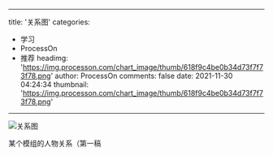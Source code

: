 
---
title: '关系图'
categories: 
 - 学习
 - ProcessOn
 - 推荐
headimg: 'https://img.processon.com/chart_image/thumb/618f9c4be0b34d73f7f73f78.png'
author: ProcessOn
comments: false
date: 2021-11-30 04:24:34
thumbnail: 'https://img.processon.com/chart_image/thumb/618f9c4be0b34d73f7f73f78.png'
---

<div>   
<img class="thumb" alt="关系图" src="https://img.processon.com/chart_image/thumb/618f9c4be0b34d73f7f73f78.png" referrerpolicy="no-referrer">
<p>某个模组的人物关系（第一稿</p>  
</div>
            